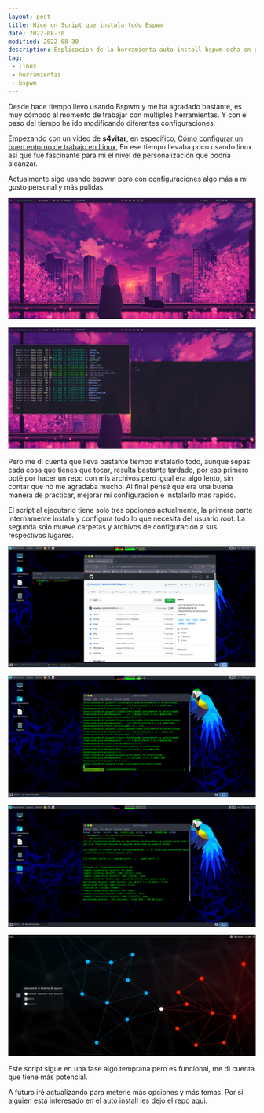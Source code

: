 ```yaml
---
layout: post
title: Hice un Script que instala todo Bspwm
date: 2022-08-30
modified: 2022-08-30
description: Esplicacion de la herramienta auto-install-bspwm echa en python 3 para facilitar la instalacion y configuracion. 
tag:
 - linux
 - herramientas
 - bspwm
---
```


Desde hace tiempo llevo usando Bspwm y me ha agradado bastante, es muy cómodo al momento de trabajar con múltiples herramientas. Y con el paso del tiempo he ido modificando diferentes configuraciones.

Empezando con un video de **s4vitar**, en específico, [Cómo configurar un buen entorno de trabajo en Linux](https://www.youtube.com/watch?v=MF4qRSedmEs), En ese tiempo llevaba poco usando linux así que fue fascinante para mi el nivel de personalización que podría alcanzar.

Actualmente sigo usando bspwm pero con configuraciones algo más a mi gusto personal y más pulidas. 

![imagen 1](zero1.png?msec=1661902386009)

![imagen 2](zero3.png?msec=1661902386004)

Pero me di cuenta que lleva bastante tiempo instalarlo todo, aunque sepas cada cosa que tienes que tocar, resulta bastante tardado, por eso primero opté por hacer un repo con mis archivos pero igual era algo lento, sin contar que no me agradaba mucho. Al final pensé que era una buena manera de practicar, mejorar mi configuracion e instalarlo mas rapido.

El script al ejecutarlo tiene solo tres opciones actualmente, la primera parte internamente instala y configura todo lo que necesita del usuario root. La segunda solo mueve carpetas y archivos de configuración a sus respectivos lugares. 

![imagen 3](zero10.png?msec=1661902798891)

![imagen 4](zero11.png?msec=1661902829284)

![imagen 5](zero12.png?msec=1661902863110)

![imagen 6](zero13.png?msec=1661902927124)

Este script sigue en una fase algo temprana pero es funcional, me di cuenta que tiene más potencial.

A futuro iré actualizando para meterle más opciones y más temas. Por si alguien está interesado en el auto install les dejo el repo [aqui](https://github.com/skayblye/auto-install-bspwm).